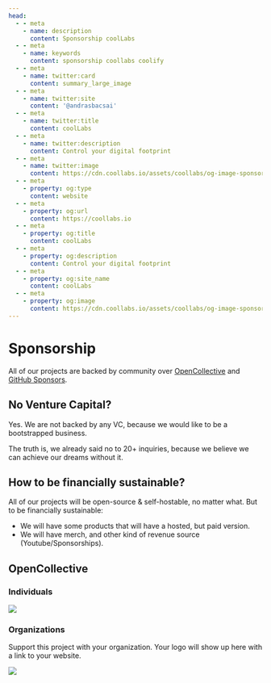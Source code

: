 ```yaml
---
head:
  - - meta
    - name: description
      content: Sponsorship coolLabs
  - - meta
    - name: keywords
      content: sponsorship coollabs coolify 
  - - meta
    - name: twitter:card
      content: summary_large_image
  - - meta
    - name: twitter:site
      content: '@andrasbacsai'
  - - meta
    - name: twitter:title
      content: coolLabs
  - - meta
    - name: twitter:description
      content: Control your digital footprint
  - - meta
    - name: twitter:image
      content: https://cdn.coollabs.io/assets/coollabs/og-image-sponsorship.png
  - - meta
    - property: og:type
      content: website
  - - meta
    - property: og:url
      content: https://coollabs.io
  - - meta
    - property: og:title
      content: coolLabs
  - - meta
    - property: og:description
      content: Control your digital footprint
  - - meta
    - property: og:site_name
      content: coolLabs
  - - meta
    - property: og:image
      content: https://cdn.coollabs.io/assets/coollabs/og-image-sponsorship.png
---
```

# Sponsorship

All of our projects are backed by community over [OpenCollective](https://opencollective.com/coollabsio) and [GitHub Sponsors](https://github.com/sponsors/coollabsio).

## No Venture Capital?

Yes. We are not backed by any VC, because we would like to be a bootstrapped business. 

The truth is, we already said no to 20+ inquiries, because we believe we can achieve our dreams without it.

## How to be financially sustainable?
All of our projects will be open-source & self-hostable, no matter what. But to be financially sustainable:

- We will have some products that will have a hosted, but paid version.
- We will have merch, and other kind of revenue source (Youtube/Sponsorships).

## OpenCollective
### Individuals

<a href="https://opencollective.com/coollabsio"><img src="https://opencollective.com/coollabsio/individuals.svg?width=890"></a>

### Organizations

Support this project with your organization. Your logo will show up here with a link to your website. 

<a href="https://opencollective.com/coollabsio/organization/0/website"><img src="https://opencollective.com/coollabsio/organization/0/avatar.svg"></a>
